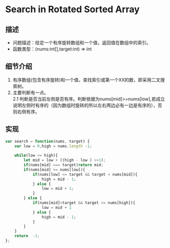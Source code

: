 # Search in Rotated Sorted Array
## 描述
- 问题描述：给定一个有序旋转数组和一个值，返回值在数组中的索引。
- 函数类型：(nums:int[],target:int) => int
## 细节介绍
1. 有序数组(包含有序旋转)和一个值，查找索引或第一个XX的数，即采用二叉搜索树。
2. 主要判断有一点。</br>
    2.1 判断是否当前左侧是否有序。判断依据为nums[mid]>=nums[low],若成立说明左侧时有序的（因为数组时旋转的所以左右两边必有一边是有序的），否则右侧有序。
      
## 实现
```javascript
var search = function(nums, target) {
    var low = 0,high = nums.length -1;
    
    while(low <= high){
        let mid = low + ((high - low ) >>1);
        if(nums[mid] === target)return mid;
        if(nums[mid] >= nums[low]){
            if(nums[low] <= target && target < nums[mid]){
                high = mid - 1;                
            } else {
                low = mid + 1;
            }            
        } else {
            if(nums[mid]<target && target <= nums[high]){
                low = mid + 1 
            } else {
                high = mid - 1;     
            }            
        }
    }
    return  -1;
};

```

